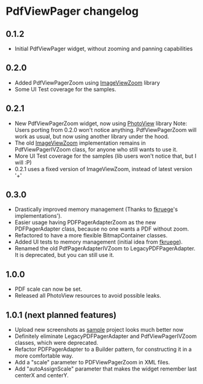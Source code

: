# PdfViewPager changelog

0.1.2
-----

- Initial PdfViewPager widget, without zooming and panning capabilities

0.2.0
-----

- Added PdfViewPagerZoom using [ImageViewZoom][5] library
- Some UI Test coverage for the samples.

0.2.1
-----

- New PdfViewPagerZoom widget, now using [PhotoView][4] library
    Note: Users porting from 0.2.0 won't notice anything. PdfViewPagerZoom will work as usual, but now using another library under the hood.
- The old [ImageViewZoom][5] implementation remains in PdfViewPagerIVZoom class, for anyone who still wants to use it.
- More UI Test coverage for the samples (lib users won't notice that, but I will :P)
- 0.2.1 uses a fixed version of ImageViewZoom, instead of latest version '+'

0.3.0
-----

- Drastically improved memory management (Thanks to [fkruege][6]'s implementations').
- Easier usage having PDFPagerAdapterZoom as the new PDFPagerAdapter class, because no one wants a PDF without zoom.
- Refactored to have a more flexible BitmapContainer classes.
- Added UI tests to memory management (initial idea from [fkruege][6]).
- Renamed the old PdfPagerAdapterIVZoom to LegacyPDFPagerAdapter. It is deprecated, but you can still use it.

1.0.0
-----

- PDF scale can now be set.
- Released all PhotoView resources to avoid possible leaks.

1.0.1 (next planned features)
-----------------------------

- Upload new screenshots as [sample][7] project looks much better now
- Definitely eliminate LegacyPDFPagerAdapter and PdfViewPagerIVZoom classes, which were deprecated.
- Refactor PDFPagerAdapter to a Builder pattern, for constructing it in a more comfortable way.
- Add a "scale" parameter to PDFViewPagerZoom in XML files.
- Add "autoAssignScale" parameter that makes the widget remember last centerX and centerY.

[4]: https://github.com/chrisbanes/PhotoView
[5]: https://github.com/sephiroth74/ImageViewZoom
[6]: https://github.com/fkruege/
[7]: https://github.com/voghDev/PdfViewPager/tree/master/sample